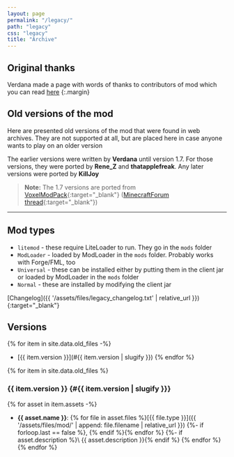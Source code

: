 ```yaml
---
layout: page
permalink: "/legacy/"
path: "legacy"
css: "legacy"
title: "Archive"
---
```

## Original thanks
Verdana made a page with words of thanks to contributors of mod which you can read [here](thanks)
{:.margin}

## Old versions of the mod
Here are presented old versions of the mod that were found in web archives. They are not supported at all, but are placed here in case anyone wants to play on an older version

The earlier versions were written by **Verdana** until version 1.7. For those versions, they were ported by **Rene_Z** and **thatapplefreak**. Any later versions were ported by **KillJoy**

> **Note:** The 1.7 versions are ported from [VoxelModPack](http://voxelmodpack.com/modpacks.html){:target="_blank"} ([MinecraftForum thread](https://www.minecraftforum.net/forums/mapping-and-modding-java-edition/minecraft-mods/2178137-mine-little-pony-friendship-is-crafting-v1-7-10-1){:target="_blank"})

---

## Mod types
- `litemod` - these require LiteLoader to run. They go in the `mods` folder
- `ModLoader` - loaded by ModLoader in the `mods` folder. Probably works with Forge/FML, too
- `Universal` - these can be installed either by putting them in the client jar or loaded by ModLoader in the `mods` folder
- `Normal` - these are installed by modifying the client jar

[Changelog]({{ '/assets/files/legacy_changelog.txt' | relative_url }}){:target="_blank"}

## Versions
{% for item in site.data.old_files -%}
- [{{ item.version }}](#{{ item.version | slugify }})
{% endfor %}

{% for item in site.data.old_files %}
### {{ item.version }} {#{{ item.version | slugify }}}
{% for asset in item.assets -%}
- **{{ asset.name }}**: {% for file in asset.files %}[{{ file.type }}]({{ '/assets/files/mod/' | append: file.filename | relative_url }})
{%- if forloop.last == false %}, {% endif %}{% endfor %}
{%- if asset.description %}\\
{{ asset.description }}{% endif %}
{% endfor %}{% endfor %}